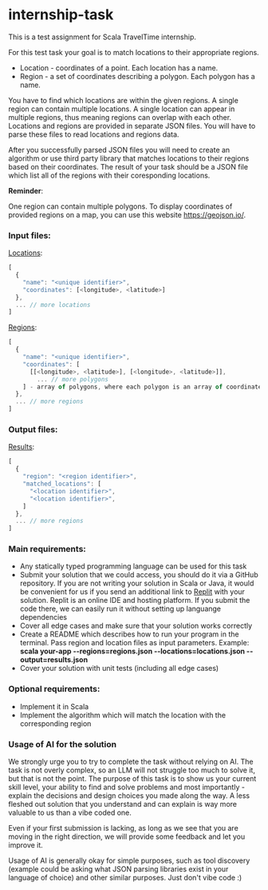 # internship-task

This is a test assignment for Scala TravelTime internship.

For this test task your goal is to match locations to their appropriate regions.

- Location - coordinates of a point. Each location has a name.
- Region - a set of coordinates describing a polygon. Each polygon has a name.

You have to find which locations are within the given regions. 
A single region can contain multiple locations. A single location can appear in multiple regions, thus meaning regions can overlap with each other.
Locations and regions are provided in separate JSON files. You will have to parse these files to read locations and regions data. 

After you successfully parsed JSON files you will need to create an algorithm or use third party library that matches locations to their regions based on their coordinates.
The result of your task should be a JSON file which list all of the regions with their coresponding locations.


**Reminder**:

One region can contain multiple polygons. To display coordinates of provided regions on a map, you can use this website https://geojson.io/. 

### Input files:

[Locations](input/locations.json):
```js
[
  {
    "name": "<unique identifier>",
    "coordinates": [<longitude>, <latitude>]
  },
  ... // more locations
]
```

[Regions](input/regions.json):
```js
[
  {
    "name": "<unique identifier>",
    "coordinates": [
      [[<longitude>, <latitude>], [<longitude>, <latitude>]], 
        ... // more polygons    
    ] - array of polygons, where each polygon is an array of coordinates.
  },
  ... // more regions
]
```

### Output files:

[Results](output/results.json):
```js
[
  {
    "region": "<region identifier>",
    "matched_locations": [
      "<location identifier>",
      "<location identifier>",
    ]
  },
  ... // more regions
]
```


### Main requirements:
* Any statically typed programming language can be used for this task
* Submit your solution that we could access, you should do it via a GitHub repository. If you are not writing your solution in Scala or Java, it would be convenient for us if you send an additional link to [Replit](https://replit.com/) with your solution. Replit is an online IDE and hosting platform. If you submit the code there, we can easily run it without setting up languange dependencies
* Cover all edge cases and make sure that your solution works correctly
* Create a README which describes how to run your program in the terminal. Pass region and location files as input parameters. Example: **scala your-app --regions=regions.json --locations=locations.json --output=results.json**
* Cover your solution with unit tests (including all edge cases)


### Optional requirements:
* Implement it in Scala
* Implement the algorithm which will match the location with the corresponding region

### Usage of AI for the solution

We strongly urge you to try to complete the task without relying on AI. The task is not overly complex,
so an LLM will not struggle too much to solve it, but that is not the point. The purpose of this task
is to show us your current skill level, your ability to find and solve problems and most importantly -
explain the decisions and design choices you made along the way. A less fleshed out solution
that you understand and can explain is way more valuable to us than a vibe coded one.

Even if your first submission is lacking, as long as we see that you are moving in the right direction,
we will provide some feedback and let you improve it.

Usage of AI is generally okay for simple purposes, such as tool discovery (example could be asking what
JSON parsing libraries exist in your language of choice) and other similar purposes. Just don't vibe code :)
